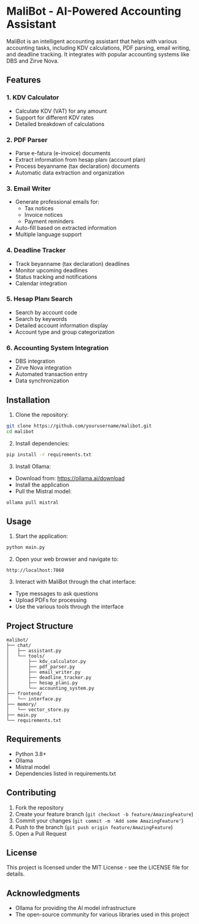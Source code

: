 # MaliBot - AI-Powered Accounting Assistant

MaliBot is an intelligent accounting assistant that helps with various accounting tasks, including KDV calculations, PDF parsing, email writing, and deadline tracking. It integrates with popular accounting systems like DBS and Zirve Nova.

## Features

### 1. KDV Calculator
- Calculate KDV (VAT) for any amount
- Support for different KDV rates
- Detailed breakdown of calculations

### 2. PDF Parser
- Parse e-fatura (e-invoice) documents
- Extract information from hesap planı (account plan)
- Process beyanname (tax declaration) documents
- Automatic data extraction and organization

### 3. Email Writer
- Generate professional emails for:
  - Tax notices
  - Invoice notices
  - Payment reminders
- Auto-fill based on extracted information
- Multiple language support

### 4. Deadline Tracker
- Track beyanname (tax declaration) deadlines
- Monitor upcoming deadlines
- Status tracking and notifications
- Calendar integration

### 5. Hesap Planı Search
- Search by account code
- Search by keywords
- Detailed account information display
- Account type and group categorization

### 6. Accounting System Integration
- DBS integration
- Zirve Nova integration
- Automated transaction entry
- Data synchronization

## Installation

1. Clone the repository:
```bash
git clone https://github.com/yourusername/malibot.git
cd malibot
```

2. Install dependencies:
```bash
pip install -r requirements.txt
```

3. Install Ollama:
- Download from: https://ollama.ai/download
- Install the application
- Pull the Mistral model:
```bash
ollama pull mistral
```

## Usage

1. Start the application:
```bash
python main.py
```

2. Open your web browser and navigate to:
```
http://localhost:7860
```

3. Interact with MaliBot through the chat interface:
- Type messages to ask questions
- Upload PDFs for processing
- Use the various tools through the interface

## Project Structure

```
malibot/
├── chat/
│   ├── assistant.py
│   └── tools/
│       ├── kdv_calculator.py
│       ├── pdf_parser.py
│       ├── email_writer.py
│       ├── deadline_tracker.py
│       ├── hesap_plani.py
│       └── accounting_system.py
├── frontend/
│   └── interface.py
├── memory/
│   └── vector_store.py
├── main.py
└── requirements.txt
```

## Requirements

- Python 3.8+
- Ollama
- Mistral model
- Dependencies listed in requirements.txt

## Contributing

1. Fork the repository
2. Create your feature branch (`git checkout -b feature/AmazingFeature`)
3. Commit your changes (`git commit -m 'Add some AmazingFeature'`)
4. Push to the branch (`git push origin feature/AmazingFeature`)
5. Open a Pull Request

## License

This project is licensed under the MIT License - see the LICENSE file for details.

## Acknowledgments

- Ollama for providing the AI model infrastructure
- The open-source community for various libraries used in this project 
